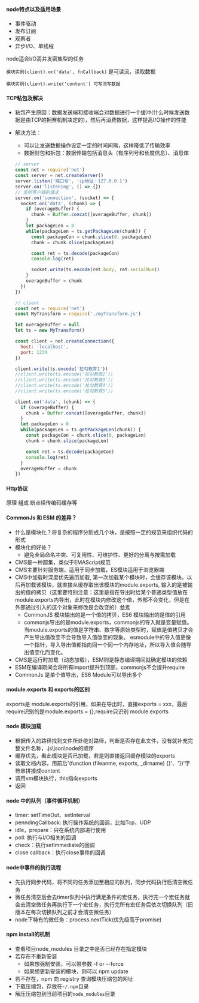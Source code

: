 #### node特点以及适用场景

- 事件驱动
- 发布订阅
- 观察者
- 异步I/O、单线程

node适合I/O高并发密集型的任务

`模块实例(client).on('data', fnCallback)` 是可读流，读取数据

`模块实例(client).write('content') 可写流写数据`

#### TCP粘包及解决

- 粘包产生原因：数据发送端和接收端会对数据进行一个缓冲(什么时候发送数据是由TCP的拥赛机制决定的)，然后再消费数据，这样提高I/O操作的性能

- 解决方法：

  - 可以让发送数据操作设定一定的时间间隔，这样降低了传输效率
  - 数据封包和拆包：数据传输包括消息头（有序列号和长度信息）、消息体

  ```js
  // server
  const net = require('net')
  const server = net.createServer()
  server.listen('端口号', 'ip地址：127.0.0.1')
  server.on('listening', () => {})
  // 监听客户端的请求
  server.on('connection', (socket) => {
    socket.on('data', (chunk) => {
      if (overageBuffer) {
        chunk = Buffer.concat([overageBuffer, chunk])
      }
      let packageLen = 0
      while(packageLen = ts.getPackageLen(chunk)) {
        const packageCon = chunk.slice(0, packageLen)
        chunk = chunk.slice(packageLen)
  
        const ret = ts.decode(packageCon)
        console.log(ret)
  
        socket.write(ts.encode(ret.body, ret.serialNum))
      }
      overageBuffer = chunk
    })
  })
  
  // client
  const net = require('net')
  const MyTransform = require('./myTransform.js')
  
  let overageBuffer = null 
  let ts = new MyTransform()
  
  const client = net.createConnection({
    host: 'localhost', 
    port: 1234
  })
  
  client.write(ts.encode('拉勾教育1'))
  //client.write(ts.encode('拉勾教育2'))
  //client.write(ts.encode('拉勾教育3'))
  //client.write(ts.encode('拉勾教育4'))
  //client.write(ts.encode('拉勾教育5'))
  
  client.on('data', (chunk) => {
    if (overageBuffer) {
      chunk = Buffer.concat([overageBuffer, chunk])
    }
    let packageLen = 0
    while(packageLen = ts.getPackageLen(chunk)) {
      const packageCon = chunk.slice(0, packageLen)
      chunk = chunk.slice(packageLen)
  
      const ret = ts.decode(packageCon)
      console.log(ret)
    }
    overageBuffer = chunk
  })
  ```

  

#### Http协议

原理 组成 断点续传编码缓存等

#### CommonJs 和 ESM 的差异？

- 什么是模块化？将复杂的程序分割成几个块，是按照一定的规范来组织代码的形式
- 模块化的好处？
  - 避免全局命名冲突、可复用性、可维护性、更好的分离与按需加载
- CMS是一种超集，类似于EMAScript规范
- CMS主要针对服务端，适用于同步加载，ES模块适用于浏览器端
- CMS中加载时深度优先遍历加载, 第一次加载某个模块时，会缓存该模块。以后再加载该模块，就直接从缓存取出该模块的module.exports, 输入的是被输出的值的拷贝（这里要特别注意：这里是指在导出时给某个普通类型值放在module.exports内导出，此时在模块内修改这个值，外部不会变化，但是在外部通过引入的这个对象来修改是会改变的）[参考](https://javascript.ruanyifeng.com/nodejs/module.html)
  - CommonJS 模块输出的是一个值的拷贝，ES6 模块输出的是值的引用
  - commonjs导出的是module.exports，commonjs的导入就是变量赋值。当module.exports的值是字符串、数字等原始类型时，赋值是值拷贝才会产生导出值改变不会导致导入值改变的现象。 esmodule中的导入值更像一个指针，导入导出值都指向同一个同一个内存地址，所以导入值会随导出值变化而变化。
- CMS是运行时加载（动态加载），ESM则是静态编译期间就确定模块的依赖
- ESM在编译期间会将所有import提升到顶部，commonjs不会提升require
- CommonJs 是单个值导出，ES6 Module可以导出多个

#### module.exports 和 exports的区别

exports是 module.exports的引用，如果在导出时，直接exports = xxx，最后require识别的是module.exports = {},require只识别 module.exports

#### node 模块加载

- 根据传入的路径找到文件所处绝对路径，判断是否存在此文件，没有就补充完整文件名称，.js\json\node的顺序
- 缓存优先，看此模块是否已加载，若是则直接返回缓存模块的exports
- 读取文档内容，用前后'(function (fileanme, exports, _dirname) {}'、'})'字符串拼接成content
- 调用vm模块执行，this指向exports
- 返回

#### node 中的队列（事件循环机制）

- timer: setTimeOut、setInterval
- penndingCallback: 执行操作系统的回调，比如Tcp、UDP
- idle，prepare：只在系统内部进行使用
- poll: 执行与I/O相关的回调
- check：执行setImmediate的回调
- close callback：执行close事件的回调

#### node中事件的执行流程

- 先执行同步代码，将不同的任务添加至相应的队列，同步代码执行后清空微任务
- 微任务清空后会去timer队列中执行满足条件的宏任务，执行完一个宏任务就会去清空微任务再执行下一个宏任务，执行完所有宏任务后依次切换队列（旧版本在每次切换队列之前才会清空微任务）
- node下特有的微任务：process.nextTick(优先级高于promise)

#### npm install的机制

- 查看项目node_modules 目录之中是否已经存在指定模块
- 若存在不重新安装
  - 如果想强制安装，可以带参数 -f or --force
  - 如果想更新安装的模块，则可以 npm update
- 若不存在，npm 向 registry 查询模块压缩包的网址
- 下载压缩包，存放在`~/.npm`目录
- 解压压缩包到当前项目的`node_modules`目录